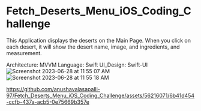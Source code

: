 # Fetch_Deserts_Menu_iOS_Coding_Challenge

This Application displays the deserts on the Main Page. When you click on each desert, it will show the desert name, image, and ingredients, and measurement.

Architecture: MVVM
Language: Swift
UI_Design: Swift-UI
![Screenshot 2023-06-28 at 11 55 07 AM](https://github.com/anushavalasapalli-97/Fetch_Deserts_Menu_iOS_Coding_Challenge/assets/56216071/7af35f17-d467-4d14-8a9b-3461a5349822)
![Screenshot 2023-06-28 at 11 55 18 AM](https://github.com/anushavalasapalli-97/Fetch_Deserts_Menu_iOS_Coding_Challenge/assets/56216071/13c2f068-22e1-459f-ad22-134d48cb01bd)


https://github.com/anushavalasapalli-97/Fetch_Deserts_Menu_iOS_Coding_Challenge/assets/56216071/6b41d454-ccfb-437a-acb5-0e75669b357e

